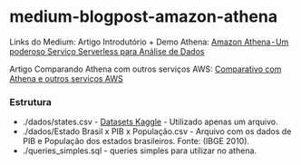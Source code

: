 # medium-blogpost-amazon-athena

Links do Medium:
Artigo Introdutório + Demo Athena: [Amazon Athena - Um poderoso Serviço Serverless para Análise de Dados](link)

Artigo Comparando Athena com outros serviços AWS: [Comparativo com Athena e outros serviços AWS](link)





### Estrutura

- ./dados/states.csv - [Datasets Kaggle](https://www.kaggle.com/thiagobodruk/brazilianstates) - Utilizado apenas um arquivo.
- ./dados/Estado Brasil x PIB x População.csv - Arquivo com os dados de PIB e População dos estados brasileiros. Fonte: (IBGE 2010).
- ./queries_simples.sql - queries simples para utilizar no athena.